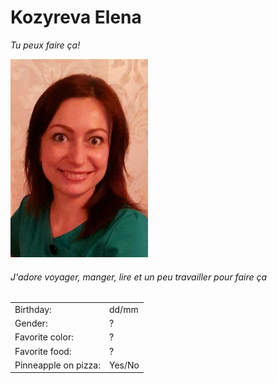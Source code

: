 # Kozyreva Elena
*Tu peux faire ça!*

![photo](https://github.com/TozurElena/Challenge-markdown/blob/main/ElenaK.jpg)

###### J'adore voyager, manger, lire et un peu travailler pour faire ça

|  |  |
| ---|---|
| Birthday: | dd/mm |
| Gender: | ? |
| Favorite color:| ?|
| Favorite food: |? |
| Pinneapple on pizza: |Yes/No|

